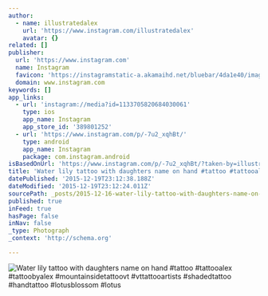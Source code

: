 ```yaml
---
author:
  - name: illustratedalex
    url: 'https://www.instagram.com/illustratedalex'
    avatar: {}
related: []
publisher:
  url: 'https://www.instagram.com'
  name: Instagram
  favicon: 'https://instagramstatic-a.akamaihd.net/bluebar/4da1e40/images/ico/favicon.ico'
  domain: www.instagram.com
keywords: []
app_links:
  - url: 'instagram://media?id=1133705820684030061'
    type: ios
    app_name: Instagram
    app_store_id: '389801252'
  - url: 'https://www.instagram.com/p/-7u2_xqhBt/'
    type: android
    app_name: Instagram
    package: com.instagram.android
isBasedOnUrl: 'https://www.instagram.com/p/-7u2_xqhBt/?taken-by=illustratedalex'
title: 'Water lily tattoo with daughters name on hand #tattoo #tattooalex #tattoobyalex #mountainsidetattoovt #vttattooartists #shadedtattoo #handtattoo #lotusblossom #lotus'
datePublished: '2015-12-19T23:12:38.188Z'
dateModified: '2015-12-19T23:12:24.011Z'
sourcePath: _posts/2015-12-16-water-lily-tattoo-with-daughters-name-on-hand-tattoo-tatto.md
published: true
inFeed: true
hasPage: false
inNav: false
_type: Photograph
_context: 'http://schema.org'

---
```

![Water lily tattoo with daughters name on hand &num;tattoo &num;tattooalex &num;tattoobyalex &num;mountainsidetattoovt &num;vttattooartists &num;shadedtattoo &num;handtattoo &num;lotusblossom &num;lotus](https://scontent.cdninstagram.com/hphotos-xtf1/t51.2885-15/s640x640/sh0.08/e35/12346274_424574454405518_291569948_n.jpg)